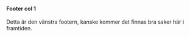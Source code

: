 #### Footer col 1

Detta är den vänstra footern, kanske kommer det finnas bra saker här i framtiden.
